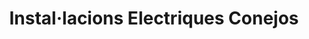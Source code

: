 ---
title: "Instal·lacions Electriques Conejos"
url: /torrent/instal-lacions-electriques-conejos/
shop: radiotecnia
---